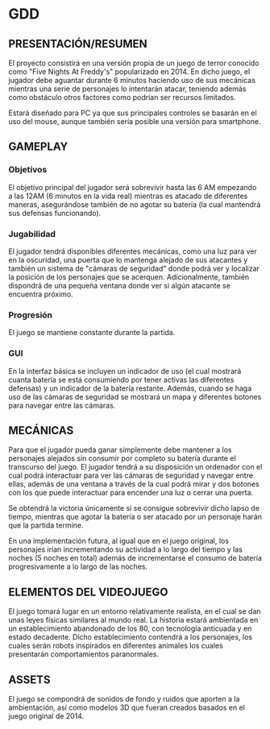# GDD

## PRESENTACIÓN/RESUMEN

El proyecto consistirá en una versión propia de un juego de terror conocido como "Five Nights At Freddy's" popularizado en 2014. En dicho juego, el jugador debe aguantar durante 6 minutos haciendo uso de sus mecánicas mientras una serie de personajes lo intentarán atacar, teniendo además como obstáculo otros factores como podrían ser recursos limitados.

Estará diseñado para PC ya que sus principales controles se basarán en el uso del mouse, aunque también sería posible una versión para smartphone.

## GAMEPLAY

### Objetivos

El objetivo principal del jugador será sobrevivir hasta las 6 AM empezando a las 12AM (6 minutos en la vida real) mientras es atacado de diferentes maneras, asegurándose también de no agotar su batería (la cual mantendrá sus defensas funcionando).

### Jugabilidad

El jugador tendrá disponibles diferentes mecánicas, como una luz para ver en la oscuridad, una puerta que lo mantenga alejado de sus atacantes y también un sistema de "cámaras de seguridad" donde podrá ver y localizar la posición de los personajes que se acerquen. Adicionalmente, también dispondrá de una pequeña ventana donde ver si algún atacante se encuentra próximo.

### Progresión

El juego se mantiene constante durante la partida.

### GUI

En la interfaz básica se incluyen un indicador de uso (el cual mostrará cuanta batería se está consumiendo por tener activas las diferentes defensas) y un indicador de la batería restante.
Además, cuando se haga uso de las cámaras de seguridad se mostrará un mapa y diferentes botones para navegar entre las cámaras.

## MECÁNICAS

Para que el jugador pueda ganar simplemente debe mantener a los personajes alejados sin consumir por completo su batería durante el transcurso del juego. El jugador tendrá a su disposición un ordenador con el cual podrá interactuar para ver las cámaras de seguridad y navegar entre ellas, además de una ventana a través de la cual podrá mirar y dos botones con los que puede interactuar para encender una luz o cerrar una puerta.

Se obtendrá la victoria únicamente si se consigue sobrevivir dicho lapso de tiempo, mientras que agotar la batería o ser atacado por un personaje harán que la partida termine.

En una implementación futura, al igual que en el juego original, los personajes irían incrementando su actividad a lo largo del tiempo y las noches (5 noches en total) además de incrementarse el consumo de batería progresivamente a lo largo de las noches.


## ELEMENTOS DEL VIDEOJUEGO

El juego tomará lugar en un entorno relativamente realista, en el cual se dan unas leyes físicas similares al mundo real.
La historia estará ambientada en un establecimiento abandonado de los 80, con tecnología anticuada y en estado decadente.
Dicho establecimiento contendrá a los personajes, los cuales serán robots inspirados en diferentes animales los cuales presentarán comportamientos paranormales.

## ASSETS

El juego se compondrá de sonidos de fondo y ruidos que aporten a la ambientación, así como modelos 3D que fueran creados basados en el juego original de 2014.
